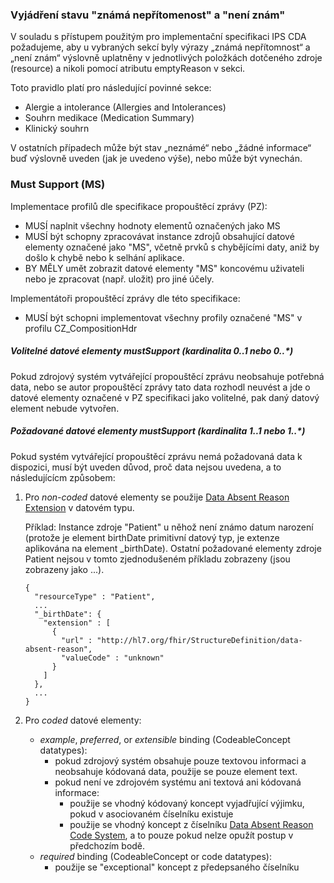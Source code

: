 ### Vyjádření stavu "známá nepřítomenost" a "není znám"

V souladu s přístupem použitým pro implementační specifikaci IPS CDA požadujeme, aby u vybraných sekcí byly výrazy „známá nepřítomnost“ a „není znám“ výslovně uplatněny v jednotlivých položkách dotčeného zdroje (resource) a nikoli pomocí atributu emptyReason v sekci.

Toto pravidlo platí pro následující povinné sekce:
* Alergie a intolerance (Allergies and Intolerances)
* Souhrn medikace (Medication Summary)
* Klinický souhrn

V ostatních případech může být stav „neznámé“ nebo „žádné informace“ buď výslovně uveden (jak je uvedeno výše), nebo může být vynechán.

### Must Support (MS)

Implementace profilů dle specifikace propouštěcí zprávy (PZ):
* MUSÍ naplnit všechny hodnoty elementů označených jako MS
* MUSÍ být schopny zpracovávat instance zdrojů obsahující datové elementy označené jako "MS", včetně prvků s chybějícími daty, aniž by došlo k chybě nebo k selhání aplikace.
* BY MĚLY umět zobrazit datové elementy "MS" koncovému uživateli nebo je zpracovat (např. uložit) pro jiné účely.

Implementátoři propouštěcí zprávy dle této specifikace:
* MUSÍ být schopni implementovat všechny profily označené "MS" v profilu CZ_CompositionHdr

##### Volitelné datové elementy mustSupport (kardinalita 0..1 nebo 0..*)

<p>Pokud zdrojový systém vytvářející propouštěcí zprávu neobsahuje potřebná data, nebo se autor propouštěcí zprávy tato data rozhodl neuvést a jde o datové elementy označené v PZ specifikaci jako volitelné, pak daný datový element nebude vytvořen.</p>

##### Požadované datové elementy mustSupport (kardinalita 1..1 nebo 1..*)
<p>Pokud systém vytvářející propouštěcí zprávu nemá požadovaná data k dispozici, musí být uveden důvod, proč data nejsou uvedena, a to následujícícm způsobem:</p>

1.  Pro *non-coded* datové elementy se použije [Data Absent Reason Extension](http://hl7.org/fhir/extension-data-absent-reason.html) v datovém typu.

    Příklad: Instance zdroje "Patient" u něhož není známo datum narození (protože je element birthDate primitivní datový typ, je extenze aplikována na element _birthDate). Ostatní požadované elementy zdroje Patient nejsou v tomto zjednodušeném příkladu zobrazeny (jsou zobrazeny jako ...).

    ~~~
    {
      "resourceType" : "Patient",
      ...
      "_birthDate": {
        "extension" : [
          {
            "url" : "http://hl7.org/fhir/StructureDefinition/data-absent-reason",
            "valueCode" : "unknown"
          }
        ]
      },
      ...
    }
    ~~~

2. Pro *coded* datové elementy:
   - *example*, *preferred*, or *extensible* binding (CodeableConcept datatypes):
      - pokud zdrojový systém obsahuje pouze textovou informaci a neobsahuje kódovaná data, použije se pouze element text.
      - pokud není ve zdrojovém systému ani textová ani kódovaná informace:
        - použije se vhodný kódovaný koncept vyjadřující výjimku, pokud v asociovaném číselníku existuje
        - použije se vhodný koncept z číselníku [Data Absent Reason Code System](http://hl7.org/fhir/extension-data-absent-reason.html), a to pouze pokud nelze opužít postup v předchozím bodě.
   - *required* binding (CodeableConcept or code datatypes):
      - použije se "exceptional" koncept z předepsaného číselníku